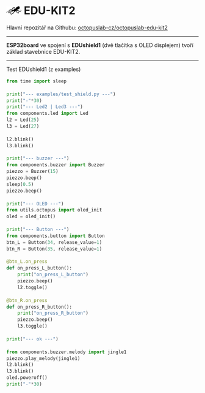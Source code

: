 # ![logo](img/logo_small.png) EDU-KIT2

Hlavní repozitář na Githubu: [octopuslab-cz/octopuslab-edu-kit2](https://github.com/octopuslab-cz/octopuslab-edu-kit2)

---

**ESP32board** ve spojení s **EDUshield1** (dvě tlačítka s OLED displejem) tvoří základ stavebnice EDU-KIT2.

---

Test EDUshield1 (z examples)


```python
from time import sleep

print("--- examples/test_shield.py ---")
print("-"*30)
print("--- Led2 | Led3 ---")
from components.led import Led
l2 = Led(25)
l3 = Led(27)

l2.blink()
l3.blink()

print("--- buzzer ---")
from components.buzzer import Buzzer
piezzo = Buzzer(15)
piezzo.beep()
sleep(0.5)
piezzo.beep()

print("--- OLED ---")
from utils.octopus import oled_init
oled = oled_init()

print("--- Button ---")
from components.button import Button
btn_L = Button(34, release_value=1)
btn_R = Button(35, release_value=1)

@btn_L.on_press
def on_press_L_button():
    print("on_press_L_button")
    piezzo.beep()
    l2.toggle()

@btn_R.on_press
def on_press_R_button():
    print("on_press_R_button")
    piezzo.beep()
    l3.toggle()

print("--- ok ---")

from components.buzzer.melody import jingle1
piezzo.play_melody(jingle1)
l2.blink()
l3.blink()
oled.poweroff()
print("-"*30)

```
